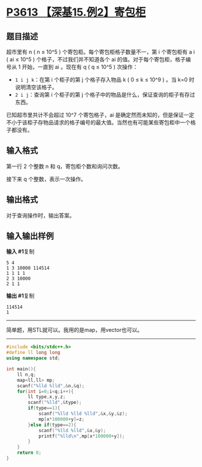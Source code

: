 # [P3613 【深基15.例2】寄包柜](https://www.luogu.com.cn/problem/P3613)

## 题目描述

超市里有 n ( n ≤ 10^5 ) 个寄包柜。每个寄包柜格子数量不一，第 i 个寄包柜有 a i ( ai ≤ 10^5 ) 个格子，不过我们并不知道各个 ai 的值。对于每个寄包柜，格子编号从 1 开始，一直到 ai 。现在有 q ( q ≤ 10^5 ) 次操作：

* `1 i j k`：在第 i 个柜子的第 j 个格子存入物品 k ( 0 ≤ k ≤ 10^9 ) 。当 k=0 时说明清空该格子。
* `2 i j`：查询第 i 个柜子的第 j 个格子中的物品是什么，保证查询的柜子有存过东西。

已知超市里共计不会超过 10^7 个寄包格子，ai 是确定然而未知的，但是保证一定不小于该柜子存物品请求的格子编号的最大值。当然也有可能某些寄包柜中一个格子都没有。

## 输入格式

第一行 2 个整数 n 和 q，寄包柜个数和询问次数。

接下来 q 个整数，表示一次操作。

## 输出格式

对于查询操作时，输出答案。

## 输入输出样例

**输入 #1**复制

```
5 4
1 3 10000 114514
1 1 1 1
2 3 10000
2 1 1
```

**输出 #1**复制

```
114514
1
```



***

简单题，用STL就可以。我用的是map，用vector也可以。

***



```C++
#include <bits/stdc++.h>
#define ll long long
using namespace std;

int main(){
	ll n,q;
	map<ll,ll> mp;
	scanf("%lld %lld",&n,&q);
	for(int i=0;i<q;i++){
		ll type,x,y,z;
		scanf("%lld",&type);
		if(type==1){
			scanf("%lld %lld %lld",&x,&y,&z);
			mp[x*100000+y]=z;
		}else if(type==2){
			scanf("%lld %lld",&x,&y);
			printf("%lld\n",mp[x*100000+y]);
		}
	}
	return 0;
}

```

